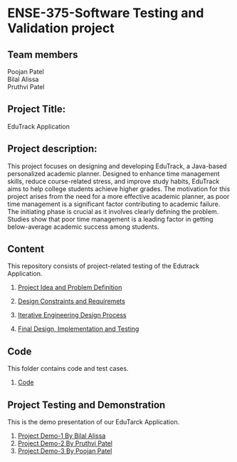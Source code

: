 # ENSE-375-Software Testing and Validation project

## Team members                                                                                                                                                                                                         
Poojan Patel                                                                                                                                                                                             
Bilal Alissa                                                                                                                                                                                             
Pruthvi Patel                                                                                                                                                                                            

## Project Title:

EduTrack Application

## Project description:

This project focuses on designing and developing EduTrack, a Java-based personalized academic planner. Designed to enhance time management skills, reduce course-related stress, and improve study habits, EduTrack aims to help college students achieve higher grades. The motivation for this project arises from the need for a more effective academic planner, as poor time management is a significant factor contributing to academic failure. The initiating phase is crucial as it involves clearly defining the problem. Studies show that poor time management is a leading factor in getting below-average academic success among students. 

## Content
This repository consists of project-related testing of the Edutrack Application. 

1. [Project Idea and Problem Definition](https://github.com/bilalalissa/ENSE375-SS24-Project/blob/main/01-ProplemDefinition/Introduction_and_DefiningProblem.pdf)

2. [Design Constraints and Requiremets](https://github.com/bilalalissa/ENSE375-SS24-Project/blob/main/02-Design%20Constraints%20and%20Requirements/Design%20Constraints%20and%20Requirements.pdf)
3. [Iterative Engineering Design Process](https://github.com/bilalalissa/ENSE375-SS24-Project/blob/main/03-Iterative%20Engineering%20Design%20Process/Solution.pdf)
4. [Final Design, Implementation and Testing](https://github.com/bilalalissa/ENSE375-SS24-Project/tree/main/04-Final%20Design%2C%20Implementation%20and%20Testing/Testing)

## Code
This folder contains code and test cases.
1. [Code](https://github.com/bilalalissa/ENSE375-SS24-Project/tree/main/Code)

## Project Testing and Demonstration
This is the demo presentation of our EduTarck Application.

1. [Project Demo-1 By Bilal Alissa](https://drive.google.com/file/d/19OPlpyaLlh8q8eh9IsL9TEWsWem5IGKH/view?usp=drive_link)
2. [Project Demo-2 By Pruthvi Patel]()
3. [Project Demo-3 By Poojan Patel]()

